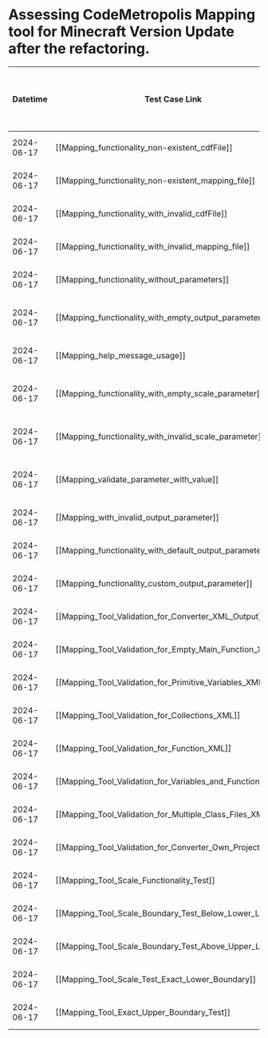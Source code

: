 # Assessing CodeMetropolis Mapping tool for Minecraft Version Update after the refactoring.

| Datetime   | Test Case Link                                                                               | Tester            | Passed/Failed | Links to issues (if a bug is found) | Consequences (if the test case needs to be fixed)                                                                                                                                                                      |     |
| ---------- | -------------------------------------------------------------------------------------------- | ----------------- | ------------- | ----------------------------------- | ---------------------------------------------------------------------------------------------------------------------------------------------------------------------------------------------------------------------- | --- |
| 2024-06-17 | [[Mapping_functionality_non-existent_cdfFile]]                                 | Tóth Bojnik Tibor | Passed        |                                     |                                                                                                                                                                                                                        |     |
| 2024-06-17 | [[Mapping_functionality_non-existent_mapping_file]]                            | Tóth Bojnik Tibor | Passed        |                                     |                                                                                                                                                                                                                        |     |
| 2024-06-17 | [[Mapping_functionality_with_invalid_cdfFile]]                                 | Tóth Bojnik Tibor | Passed        |                                     |                                                                                                                                                                                                                        |     |
| 2024-06-17 | [[Mapping_functionality_with_invalid_mapping_file]]                            | Tóth Bojnik Tibor | Failed        |                                     | The program ran without a specific error message. Just throws "Error: javax.xml.bind.UnmarshalException"                                                                                                               |     |
| 2024-06-17 | [[Mapping_functionality_without_parameters]]                                   | Tóth Bojnik Tibor | Passed        |                                     |                                                                                                                                                                                                                        |     |
| 2024-06-17 | [[Mapping_functionality_with_empty_output_parameter]]                          | Tóth Bojnik Tibor | Failed        |                                     | The program did not specify what the problem was; it only output "Invalid command line arguments." without creating the output.                                                                                        |     |
| 2024-06-17 | [[Mapping_help_message_usage]]                                                 | Tóth Bojnik Tibor | Passed        |                                     |                                                                                                                                                                                                                        |     |
| 2024-06-17 | [[Mapping_functionality_with_empty_scale_parameter]]                           | Tóth Bojnik Tibor | Failed        |                                     | The program did not specify what the problem was; it only output "Invalid command line arguments." without creating the output.                                                                                        |     |
| 2024-06-17 | [[Mapping_functionality_with_invalid_scale_parameter]]                         | Tóth Bojnik Tibor | Failed        |                                     | The program did not specify what the problem was; it only output "Invalid command line arguments." without creating the output.                                                                                        |     |
| 2024-06-17 | [[Mapping_validate_parameter_with_value]]                                      | Tóth Bojnik Tibor | Failed        |                                     | The program did not specify what the problem was; it only output "Invalid command line arguments." without creating the output.                                                                                        |     |
| 2024-06-17 | [[Mapping_with_invalid_output_parameter]]                                      | Tóth Bojnik Tibor | Failed        |                                     | The program did not specify what the problem was; Just to check the log file.                                                                                                                                          |     |
| 2024-06-17 | [[Mapping_functionality_with_default_output_parameter]]                        | Tóth Bojnik Tibor | Passed        |                                     |                                                                                                                                                                                                                        |     |
| 2024-06-17 | [[Mapping_functionality_custom_output_parameter]]                              | Tóth Bojnik Tibor | Passed        |                                     |                                                                                                                                                                                                                        |     |
| 2024-06-17 | [[Mapping_Tool_Validation_for_Converter_XML_Output]]                           | Tóth Bojnik Tibor | Passed        |                                     |                                                                                                                                                                                            |
| 2024-06-17 | [[Mapping_Tool_Validation_for_Empty_Main_Function_XML]]                        | Tóth Bojnik Tibor | Passed        |                                     |                                                                                                                                                                                            |
| 2024-06-17 | [[Mapping_Tool_Validation_for_Primitive_Variables_XML]]                        | Tóth Bojnik Tibor | Passed        |                                     |                                                                                                                                                                                            |
| 2024-06-17 | [[Mapping_Tool_Validation_for_Collections_XML]]                                | Tóth Bojnik Tibor | Passed        |                                     |                                                                                                                                                                                            |
| 2024-06-17 | [[Mapping_Tool_Validation_for_Function_XML]]                                   | Tóth Bojnik Tibor | Passed        |                                     |                                                                                                                                                                                            |
| 2024-06-17 | [[Mapping_Tool_Validation_for_Variables_and_Functions_XML]]                    | Tóth Bojnik Tibor | Passed        |                                     |                                                                                                                                                                                            |
| 2024-06-17 | [[Mapping_Tool_Validation_for_Multiple_Class_Files_XML]]                       | Tóth Bojnik Tibor | Passed        |                                     |                                                                                                                                                                                            |
| 2024-06-17 | [[Mapping_Tool_Validation_for_Converter_Own_Project_XML]]                      | Tóth Bojnik Tibor | Passed        |                                     |                                                                                                                                                                                            |
| 2024-06-17 | [[Mapping_Tool_Scale_Functionality_Test]]                                      | Tóth Bojnik Tibor | Passed        |                                     |                                                                                                                                                                                            |
| 2024-06-17 | [[Mapping_Tool_Scale_Boundary_Test_Below_Lower_Limit]]                         | Tóth Bojnik Tibor | Passed        |                                     |                                                                                                                                                                                            |
| 2024-06-17 | [[Mapping_Tool_Scale_Boundary_Test_Above_Upper_Limit]]                         | Tóth Bojnik Tibor | Passed        |                                     |                                                                                                                                                                                            |
| 2024-06-17 | [[Mapping_Tool_Scale_Test_Exact_Lower_Boundary]]                               | Tóth Bojnik Tibor | Passed        |                                     |                                                                                                                                                                                            |
| 2024-06-17 | [[Mapping_Tool_Exact_Upper_Boundary_Test]]                                     | Tóth Bojnik Tibor | Passed        |                                     |                                                                                                                                                                                            |
